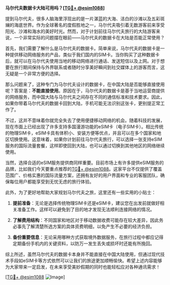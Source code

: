 **马尔代夫数据卡大陆可用吗？[[TG💪+ @esim1088](https://t.me/s/esim1088)]**

提到马尔代夫，很多人脑海里浮现出的是一片湛蓝的大海、洁白的沙滩以及五彩斑斓的海底世界。作为全球著名的度假胜地之一，马尔代夫吸引着无数游客前来享受阳光、沙滩和海水的美好时光。然而，对于计划前往马尔代夫旅行的大陆游客来说，一个非常实际的问题摆在眼前——马尔代夫的数据卡在大陆是否能正常使用？

首先，我们需要了解什么是马尔代夫的数据卡。简单来说，马尔代夫的数据卡是一种提供移动网络服务的产品，类似于我们国内的SIM卡。当你购买了这种数据卡后，就可以在马尔代夫使用当地的移动网络进行通话、发送短信以及上网。对于想要在旅行期间保持与外界联系或者随时分享美好瞬间到社交媒体上的游客而言，这无疑是一个非常方便的选择。

那么问题来了，这种专门为马尔代夫设计的数据卡，在中国大陆是否能够直接使用呢？答案是：**不能直接使用**。原因在于，马尔代夫的数据卡是基于当地运营商提供的网络服务，而中国大陆与马尔代夫之间存在不同的通信标准和技术要求。因此，如果你带着马尔代夫的数据卡回到大陆，手机可能无法识别这张卡，更别提正常工作了。

不过，这并不意味着你就完全失去了使用便捷移动网络的机会。随着科技的发展，现在市面上已经出现了许多支持多国漫游功能的eSIM卡（电子SIM卡）。相比传统的物理SIM卡，eSIM卡具有体积小、安装方便等优点，并且可以在多个国家和地区切换使用。这意味着，如果你计划前往马尔代夫旅行，可以选择一张支持eSIM服务的国际流量套餐，这样即使回到大陆，也可以通过切换到其他地区的网络继续使用。

当然，选择合适的eSIM服务提供商同样重要。目前市场上有许多提供eSIM服务的品牌，比如我们今天要重点推荐的[TG💪+ @esim1088](https://t.me/s/esim1088)。这家平台不仅提供了覆盖范围广、价格实惠的国际流量方案，还拥有友好的用户界面和专业的客服团队，确保每位用户都能享受到无忧无虑的旅行体验。

此外，为了更好地帮助大家规划马尔代夫之旅，这里还有一些实用的小贴士：

1. **提前准备**：无论是选择传统物理SIM卡还是eSIM卡，建议您在出发前就做好相关准备工作。这样可以避免到了目的地才发现无法顺利连接网络的情况。
   
2. **了解费用结构**：不同国家和地区对于移动数据收费可能存在较大差异，因此务必事先了解清楚所选方案的具体资费明细，以免产生不必要的经济负担。

3. **备份重要信息**：无论采用哪种方式获取境外数据服务，在旅行过程中都应记得定期备份手机内的关键资料，以防万一发生丢失或损坏时还能有所挽回。

综上所述，虽然马尔代夫的数据卡本身并不能直接在中国大陆使用，但通过现代技术手段如eSIM卡等方式依然可以让我们的旅途更加顺畅愉快。希望上述内容能够为大家带来一定启发，在未来享受美妙假期的同时也能轻松应对各种通讯需求！

[[TG💪+ @esim1088](https://t.me/s/esim1088) ![Image](https://i.postimg.cc/4NQfJmqS/Snipaste-2025-05-13-00-14-12.png)]
